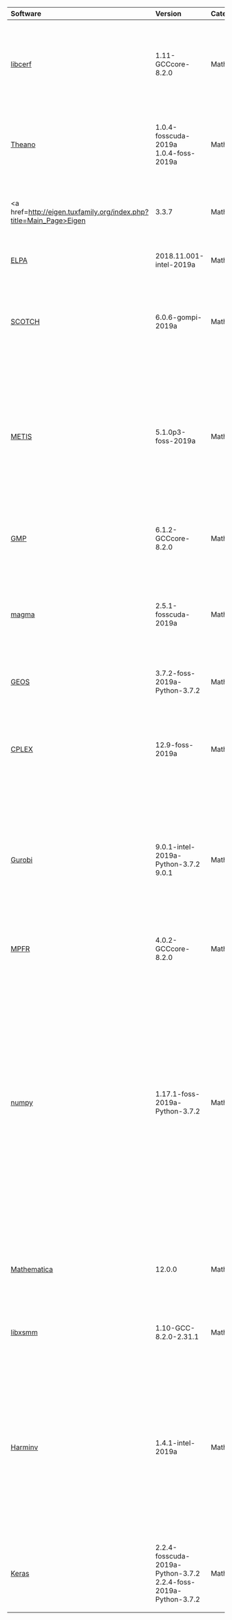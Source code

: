 | Software                                                                                       | Version                                                                   | Category           | Clusters            | Description                                                                                                                                                                                                                                                                                                                                                                                                                                                                                                                                                          |
|:-----------------------------------------------------------------------------------------------|:--------------------------------------------------------------------------|:-------------------|:--------------------|:---------------------------------------------------------------------------------------------------------------------------------------------------------------------------------------------------------------------------------------------------------------------------------------------------------------------------------------------------------------------------------------------------------------------------------------------------------------------------------------------------------------------------------------------------------------------|
| <p><a href=http://apps.jcns.fz-juelich.de/doku/sc/libcerf>libcerf</a></p>                      | <p>1.11-GCCcore-8.2.0</p>                                                 | <p>Mathematics</p> | <p>Iris<br>Aion</p> | libcerf is a self-contained numeric library that provides an efficient and accurate implementation of complex error functions, along with Dawson, Faddeeva, and Voigt functions.                                                                                                                                                                                                                                                                                                                                                                                     |
| <p><a href=http://deeplearning.net/software/theano>Theano</a></p>                              | <p>1.0.4-fosscuda-2019a<br>1.0.4-foss-2019a</p>                           | <p>Mathematics</p> | <p>Iris</p>         | Theano is a Python library that allows you to define, optimize, and evaluate mathematical expressions involving multi-dimensional arrays efficiently.                                                                                                                                                                                                                                                                                                                                                                                                                |
| <p><a href=http://eigen.tuxfamily.org/index.php?title=Main_Page>Eigen</a></p>                  | <p>3.3.7</p>                                                              | <p>Mathematics</p> | <p>Iris<br>Aion</p> | Eigen is a C++ template library for linear algebra: matrices, vectors, numerical solvers, and related algorithms.                                                                                                                                                                                                                                                                                                                                                                                                                                                    |
| <p><a href=http://elpa.rzg.mpg.de>ELPA</a></p>                                                 | <p>2018.11.001-intel-2019a</p>                                            | <p>Mathematics</p> | <p>Iris<br>Aion</p> | Eigenvalue SoLvers for Petaflop-Applications .                                                                                                                                                                                                                                                                                                                                                                                                                                                                                                                       |
| <p><a href=http://gforge.inria.fr/projects/scotch/>SCOTCH</a></p>                              | <p>6.0.6-gompi-2019a</p>                                                  | <p>Mathematics</p> | <p>Iris<br>Aion</p> | Software package and libraries for sequential and parallel graph partitioning, static mapping, and sparse matrix block ordering, and sequential mesh and hypergraph partitioning.                                                                                                                                                                                                                                                                                                                                                                                    |
| <p><a href=http://glaros.dtc.umn.edu/gkhome/metis/metis/overview>METIS</a></p>                 | <p>5.1.0p3-foss-2019a</p>                                                 | <p>Mathematics</p> | <p>Iris<br>Aion</p> | METIS is a set of serial programs for partitioning graphs, partitioning finite element meshes, and producing fill reducing orderings for sparse matrices. The algorithms implemented in METIS are based on the multilevel recursive-bisection, multilevel k-way, and multi-constraint partitioning schemes.                                                                                                                                                                                                                                                          |
| <p><a href=http://gmplib.org/>GMP</a></p>                                                      | <p>6.1.2-GCCcore-8.2.0</p>                                                | <p>Mathematics</p> | <p>Iris<br>Aion</p> | GMP is a free library for arbitrary precision arithmetic, operating on signed integers, rational numbers, and floating point numbers.                                                                                                                                                                                                                                                                                                                                                                                                                                |
| <p><a href=http://icl.cs.utk.edu/magma/>magma</a></p>                                          | <p>2.5.1-fosscuda-2019a</p>                                               | <p>Mathematics</p> | <p>Iris</p>         | The MAGMA project aims to develop a dense linear algebra library similar to LAPACK but for heterogeneous/hybrid architectures, starting with current Multicore+GPU systems.                                                                                                                                                                                                                                                                                                                                                                                          |
| <p><a href=http://trac.osgeo.org/geos>GEOS</a></p>                                             | <p>3.7.2-foss-2019a-Python-3.7.2</p>                                      | <p>Mathematics</p> | <p>Iris<br>Aion</p> | GEOS (Geometry Engine - Open Source) is a C++ port of the  Java Topology Suite (JTS)                                                                                                                                                                                                                                                                                                                                                                                                                                                                                 |
| <p><a href=http://www-01.ibm.com/software/commerce/optimization/cplex-optimizer/>CPLEX</a></p> | <p>12.9-foss-2019a</p>                                                    | <p>Mathematics</p> | <p>Iris<br>Aion</p> | IBM ILOG CPLEX Optimizer's mathematical programming technology enables analytical decision support for improving efficiency, reducing costs, and increasing profitability.                                                                                                                                                                                                                                                                                                                                                                                           |
| <p><a href=http://www.gurobi.com>Gurobi</a></p>                                                | <p>9.0.1-intel-2019a-Python-3.7.2<br>9.0.1</p>                            | <p>Mathematics</p> | <p>Iris<br>Aion</p> | The Gurobi Optimizer is a state-of-the-art solver for mathematical programming. The solvers in the Gurobi Optimizer were designed from the ground up to exploit modern architectures and multi-core processors, using the most advanced implementations of the latest algorithms.                                                                                                                                                                                                                                                                                    |
| <p><a href=http://www.mpfr.org>MPFR</a></p>                                                    | <p>4.0.2-GCCcore-8.2.0</p>                                                | <p>Mathematics</p> | <p>Iris<br>Aion</p> | The MPFR library is a C library for multiple-precision floating-point computations with correct rounding.                                                                                                                                                                                                                                                                                                                                                                                                                                                            |
| <p><a href=http://www.numpy.org>numpy</a></p>                                                  | <p>1.17.1-foss-2019a-Python-3.7.2</p>                                     | <p>Mathematics</p> | <p>Iris<br>Aion</p> | NumPy is the fundamental package for scientific computing with Python. It contains among other things: a powerful N-dimensional array object, sophisticated (broadcasting) functions, tools for integrating C/C++ and Fortran code, useful linear algebra, Fourier transform, and random number capabilities. Besides its obvious scientific uses, NumPy can also be used as an efficient multi-dimensional container of generic data. Arbitrary data-types can be defined. This allows NumPy to seamlessly and speedily integrate with a wide variety of databases. |
| <p><a href=http://www.wolfram.com/mathematica>Mathematica</a></p>                              | <p>12.0.0</p>                                                             | <p>Mathematics</p> | <p>Iris<br>Aion</p> | Mathematica is a computational software program used in many scientific, engineering, mathematical and computing fields.                                                                                                                                                                                                                                                                                                                                                                                                                                             |
| <p><a href=https://github.com/hfp/libxsmm>libxsmm</a></p>                                      | <p>1.10-GCC-8.2.0-2.31.1</p>                                              | <p>Mathematics</p> | <p>Iris<br>Aion</p> | LIBXSMM is a library for small dense and small sparse matrix-matrix multiplications targeting Intel Architecture (x86).                                                                                                                                                                                                                                                                                                                                                                                                                                              |
| <p><a href=https://github.com/stevengj/harminv>Harminv</a></p>                                 | <p>1.4.1-intel-2019a</p>                                                  | <p>Mathematics</p> | <p>Iris<br>Aion</p> | Harminv is a free program (and accompanying library) to solve the problem of harmonic inversion - given a discrete-time, finite-length signal that consists of a sum of finitely-many sinusoids (possibly exponentially decaying) in a given bandwidth, it determines the frequencies, decay constants, amplitudes, and phases of those sinusoids.                                                                                                                                                                                                                   |
| <p><a href=https://keras.io/>Keras</a></p>                                                     | <p>2.2.4-fosscuda-2019a-Python-3.7.2<br>2.2.4-foss-2019a-Python-3.7.2</p> | <p>Mathematics</p> | <p>Iris</p>         | Keras is a minimalist, highly modular neural networks library, written in Python and capable of running on top of either TensorFlow or Theano.                                                                                                                                                                                                                                                                                                                                                                                                                       |
